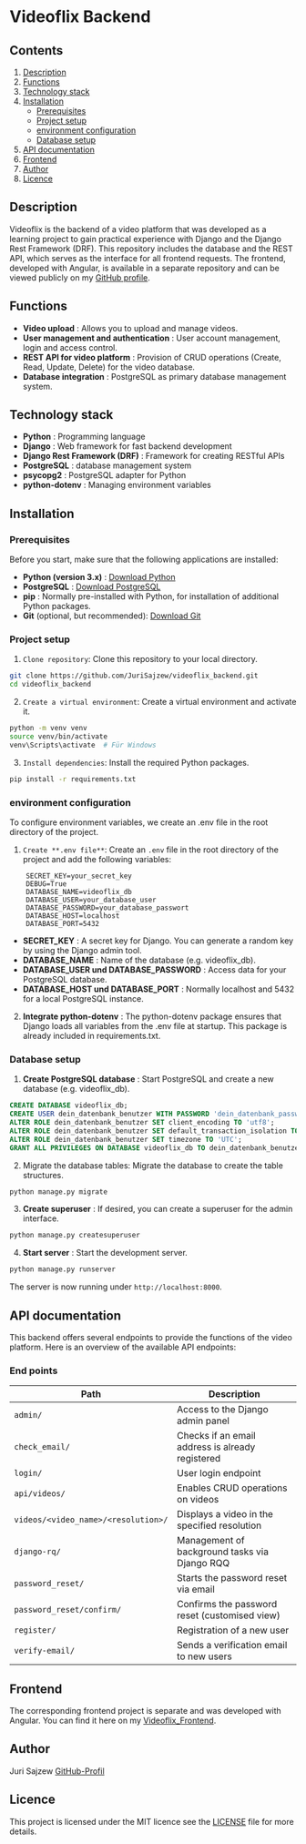 # Videoflix Backend

## Contents
1. [Description](#description)
2. [Functions](#functions)
3. [Technology stack](#technology-stack)
4. [Installation](#installation)
    * [Prerequisites](#prerequisites)
    * [Project setup](#project-setup)
    * [environment configuration](#environment-configuration)
    * [Database setup](#database-setup)
5. [API documentation](#api-documentation)
6. [Frontend](#frontend)
7. [Author](#author)
8. [Licence](#licence)

## Description
Videoflix is the backend of a video platform that was developed as a learning project to gain practical experience with Django and the Django Rest Framework (DRF). This repository includes the database and the REST API, which serves as the interface for all frontend requests. The frontend, developed with Angular, is available in a separate repository and can be viewed publicly on my [GitHub profile](https://github.com/JuriSajzew).

## Functions
* **Video upload** : Allows you to upload and manage videos.
* **User management and authentication** : User account management, login and access control.
* **REST API for video platform** : Provision of CRUD operations (Create, Read, Update, Delete) for the video database.
* **Database integration** : PostgreSQL as primary database management system.

## Technology stack
* **Python** : Programming language
* **Django** : Web framework for fast backend development
* **Django Rest Framework (DRF)** : Framework for creating RESTful APIs
* **PostgreSQL** : database management system
* **psycopg2** : PostgreSQL adapter for Python
* **python-dotenv** : Managing environment variables

## Installation
### Prerequisites
Before you start, make sure that the following applications are installed:
* **Python (version 3.x)** : [Download Python](https://www.python.org/downloads/)
* **PostgreSQL** : [Download PostgreSQL](https://www.postgresql.org/download/)
* **pip** : Normally pre-installed with Python, for installation of additional Python packages.
* **Git** (optional, but recommended): [Download Git](https://git-scm.com/downloads)

### Project setup
1. `Clone repository`: Clone this repository to your local directory.
```bash
git clone https://github.com/JuriSajzew/videoflix_backend.git
cd videoflix_backend
```
2. `Create a virtual environment`: Create a virtual environment and activate it.
```bash
python -m venv venv
source venv/bin/activate  
venv\Scripts\activate  # Für Windows
```

3. `Install dependencies`: Install the required Python packages.
```bash
pip install -r requirements.txt
```

### environment configuration
To configure environment variables, we create an .env file in the root directory of the project.
1. `Create **.env file**`: Create an `.env` file in the root directory of the project and add the following variables:
```plaintext
    SECRET_KEY=your_secret_key
    DEBUG=True
    DATABASE_NAME=videoflix_db
    DATABASE_USER=your_database_user
    DATABASE_PASSWORD=your_database_passwort
    DATABASE_HOST=localhost
    DATABASE_PORT=5432
```

* **SECRET_KEY** : A secret key for Django. You can generate a random key by using the Django admin tool.
* **DATABASE_NAME** : Name of the database (e.g. videoflix_db).
* **DATABASE_USER und DATABASE_PASSWORD** : Access data for your PostgreSQL database.
* **DATABASE_HOST und DATABASE_PORT** : Normally localhost and 5432 for a local PostgreSQL instance.


2. **Integrate python-dotenv** : The python-dotenv package ensures that Django loads all variables from the .env file at startup. This package is already included in requirements.txt.

### Database setup
1. **Create PostgreSQL database** : Start PostgreSQL and create a new database (e.g. videoflix_db).
```sql
CREATE DATABASE videoflix_db;
CREATE USER dein_datenbank_benutzer WITH PASSWORD 'dein_datenbank_passwort';
ALTER ROLE dein_datenbank_benutzer SET client_encoding TO 'utf8';
ALTER ROLE dein_datenbank_benutzer SET default_transaction_isolation TO 'read committed';
ALTER ROLE dein_datenbank_benutzer SET timezone TO 'UTC';
GRANT ALL PRIVILEGES ON DATABASE videoflix_db TO dein_datenbank_benutzer;
```
2. Migrate the database tables: Migrate the database to create the table structures.
```bash
python manage.py migrate
```

3. **Create superuser** : If desired, you can create a superuser for the admin interface.
```bash
python manage.py createsuperuser
```
4. **Start server** : Start the development server.
```bash
python manage.py runserver
```
The server is now running under `http://localhost:8000`.

## API documentation
This backend offers several endpoints to provide the functions of the video platform. Here is an overview of the available API endpoints:

### End points

| Path                                   | Description                                                                                 |
|----------------------------------------|-------------------------------------------------------------------------------------------------|
| `admin/`                               | Access to the Django admin panel                                                             |
| `check_email/`                         | Checks if an email address is already registered                                       |
| `login/`                               | User login endpoint                                                                         |
| `api/videos/`                          | Enables CRUD operations on videos                                                          |
| `videos/<video_name>/<resolution>/`    | Displays a video in the specified resolution                                                 |
| `django-rq/`                           | Management of background tasks via Django RQQ                                               |
| `password_reset/`                      | Starts the password reset via email                                                   |
| `password_reset/confirm/`              | Confirms the password reset (customised view)                                       |
| `register/`                            | Registration of a new user                                                             |
| `verify-email/`                        | Sends a verification email to new users                                              |


## Frontend
The corresponding frontend project is separate and was developed with Angular. You can find it here on my [Videoflix_Frontend](github.comJuriSajzew/videoflix_frontend).

## Author
Juri Sajzew
[GitHub-Profil](https://github.com/JuriSajzew)

## Licence
This project is licensed under the MIT licence see the [LICENSE](licence) file for more details.

